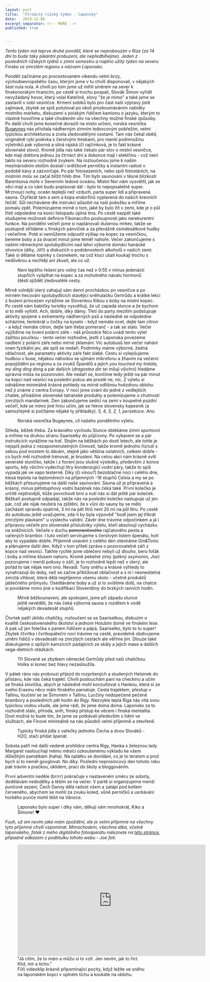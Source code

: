 ```yaml
---
layout: post
title:  "Čtrnáctý rižský týden - laponský"
date:   2019-12-06
excerpt_separator: <!-- MORE -->
published: true


---
```


<p class="intro"><i><span class="dropcap">T</span>ento týden má teprve druhé pondělí, které se neprobouzím v Rize (za 14 dní to bude taky pikantní probuzení, ale nepředbíhejme). Jeden z posledních rižských týdnů v zimní semestru a naplno užitý týden na severu Finska ve zmrzlém regionu s názvem Laponsko.</i></p>
<!-- MORE --> 

Pondělí začínáme po procestovaném víkendu velmi brzy, východoevropského času, kterým jsme v tu chvíli disponovali, v nějakých šest nula nula. A chvíli po tom jsme už mířili směrem na sever k finskonorským hranicím, po cestě si trochu pospali, Slovák Šimon vyřídil nevyžádaný hovor, který volal Kateřině, slovy "že je mimo" a také jsme se zastavili v sobí vesničce. Krmení sobíků bylo pro část naší výpravy jistě zajímavé, zbytek se spíš potuloval po okolí prozkoumáváním nabídky místního marketu, diskuzemi s polským řidičem kamionu o jazyku, kterým to vlastně hovoříme a také chválením oliv na všechny možné finské způsoby. Po další chvíli jsme konečně dorazili na místo určení, norská vesnička [Bugøynes](https://goo.gl/maps/QmvddwBtut9GM9qq9) nás přivítala nádherným zimním ledovcovým pobřežím, velmi typickou architekturou a zcela zledovatělými cestami. Tam nás čekal oběd, originálně rybí polévka s čerstvými treskami, pro menší podmnožinu výletníků pak výborná a silná rajská (či rajčinková, je to fakt krásné slovenské slovo). Kromě jídla nás také čekalo pár slov o místní vesničce, kde mají doktora jednou za čtrnáct dní a dokonce mají i elektřinu - což není takto na severu rozhodně zvykem. Na rozloučenou jsme k našim mezinárodním stolům dostali i srdíčkové perníčky a instantní radost v podobě kávy a zázvorčaje. Po pár fotosezeních, nebo spíš fotostáních, na místním molu se začal blížit hřeb dne. Tím bylo saunování v těsné blízkosti Barentsova moře v Severním ledové oceánu. Místní Nor nám vysvětlil, jak se věci mají a co vám budu popisovat dál - bylo to nepopsatelně super. Mrznoucí nohy, oceán teplejší než vzduch, parta super lidí a připravená sauna. Čtyřikrát tam a sem a kopa endorfinů vyplavená do našich krevních řečišť. Sůl necháváme dle instrukcí působit na naši pokožku a míříme pomalu zpět. Polemizujeme mírně o tom, jaké by bylo žít v zemi, kde je o půl třetí odpoledne na konci listopadu úplná tma. Po cestě nazpět také studujeme možnosti definice Fibonacciho posloupnosti jako nerekurentní funkce. Na pondělní večeři jsme si naplánovali dušenou mrkev, takže se postupně střídáme u finských pánviček a za převážně osmdesátkové hudby i večeříme. Poté si nemůžeme odpustit výšlap na kopec za vesničkou, bereme boby a za dvacet minut jsme téměř nahoře. Večer zakončujeme s našimi německými spolubydlícími nad lahví výborné domácí hanácké slivovice (díky, Jiří!) a diskuzích o podobnostech alkoholů v našich zemí. Také si děláme topinky s česnekem, na což kluci ušatí koukají trochu s nedůvěrou a nechtějí ani zkusit, ale co už. 

<figure> 
 <img src="{{ site.baseurl }}/assets/img/eff01211-9929-47c1-9ba6-0e47d21b600a.jpg" alt="" class="img-center"> 
   <figcaption>Není lepšího řešení pro volný čas než v 0:55 v mínus jedenácti stupňích vyšplhat na kopec a za mohutného návalu hormonů štěstí sjíždět zledovatělé cesty.</figcaption>
 </figure>

Mírně volnější úterý zahajuji sám denní procházkou po vesničce a po mírném hecování spolubydlících stavějící sněhulačku Gertrůdu a krátké lekci z buzení princezen vyrážíme se Slovenkou Kikou s boby na místní kopec. Po cestě nám babičky turistky vysvětlují, že už zapadá slunce a že bychom si to měli vyfotit. Ach, dobře, díky dámy. Třetí do party mezitím podstupuje aktivity spojené s extrementy nádherných psů a následně se odpoledne scházíme, tentokrát u čočky na kyselo - když nemáte ocet, dejte tam citron - a když nemáte citron, dejte tam třeba pomeranč - a tak se stalo. Večer vyjíždíme na lovení polární záře - náš průvodce Nico uvádí tento výlet zažitou poučkou - tento večer rozhodne, jestli z Laponska povezeme nadšení z polární záře nebo mírné zklamání. Víc autobusů ten večer nahání onen fyzikální jev, ale spíš se nedaří. Podmínky máme výborné, žádná oblačnost, ale parametry aktivity záře fakt slabé. Cestu si vylepšujeme hudbou v buse,  nějakou náhodou se ujímám mikrofonu a žhavím na večerní popojíždění po regionu a za zvuků Španělů a jejich _you touched my tralala, my ding ding dong_ a pár dalších (_dragostea din tei_ milují všichni) hledáme správná místa na pozorování. Ale nedaří se, končíme tedy ještě na pár minut na kopci nad vesnicí na poslední pokus ale prostě ne, nic. Z výletu si odnášíme minimálně krásné pohledy na mírně odlišnou hvězdnou oblohu než ji známe z centra Evropy. V noci jsme zváni do jedné z vedlejších chatek, přinášíme slovenské tatranské produkty a polemizujeme o chutnosti zmrzlých mandarinek. Den zakončujeme sedící na zemi v koupelně pozdní večeří, kde se mimo jiné hrou učím, jak se řekne slovensky kapesník (a samozřejmě si počítáme nějaké ty příkladky). _5, 4, 3, 2, 1, perzekuce. Ano._

<figure> 
 <img src="{{ site.baseurl }}/assets/img/pano_01.jpg" alt="" class="img-center"> 
   <figcaption>Norská vesnička Bugøynes, cíl našeho pondělního výletu.</figcaption>
 </figure>

Středa, běžek třeba. Za krásného východu Slunce oblékáme zimní sportovní a míříme na druhou stranu Saariselky do půjčovny. Po vybavení se a pár instrukcích vyrážíme na trať. Stojím na běžkách po dosti letech, ale tohle je nejspíš jedna z nezapomenutelných činností, takže kromě jednoho říznutí s sebou pod mostem to dávám, stejně jako většina ostatních, celkem dobře - co bych měl rozhodně trénovat, je bruslení. Na celou akci nám krásně svítí severské sluníčko, takže i z focení jsou slušné výsledky, především z konce sportu, kdy všichni vydechují litry kondenzující vodní páry, takže to spíš vypadá jak ve vapo testerně. Díky (či vinou?) bezoblačné noci i celého dne, klesá teplota na teploměrech na příjemných -18 stupňů Celsia a my se po běžkách přesunujeme na další naše saunování. Sauna už je připravená a krásný, mínus pětistupňový vodní bazének nás čeká také. První kolečko je určitě nejdrsnější, kůže povrchově brní a nutí nás si dát ještě pár koleček. Běžkaři postupně odpadají, takže nás na poslední kolečko nastupuje už jen pár, což ale nijak neubírá na zjištění, že s vůní do sauny by se mělo zacházet opravdu opatrně, 3 ml na pět litrů není 20 ml na půl litru. Po cestě do autobusu ještě uvažujeme, zda-li by byla výpověď "bodl jsem jej třikrát zmrzlými plavkami" u výslechu validní. Závěr dne trávíme odpočinkem a já i přípravou večeře pro slovenské příslušníky výletu, kteří absolvují vycházku na sněžnicích. Večeře v duchu ~~pomerančového~~ rajčatového pesta a vařených brambor. I tuto večeři servírujeme s čerstvým listem špenátu, holt aby to vypadalo dobře. Příjemně unaveni z celého den otevíráme Gin&Tonic a plánujeme další den. Když v tom přiletí zpráva o pozorovatelné záři z kopce nad vesnicí. Takhle rychle jsme oblečení nebyli už dlouho, beru foťák i boby a míříme klusem nahoru. Kromě pekelné zimy (_pěkný oxymoron, Joe_) pozorujeme i menší pokusy o záři, je to rozhodně lepší než v úterý, ale pořád to tak nějak není ono. Nevadí. Tuny sněhu a krásné výhledy to vynahrazují do doby, než se začne přibližovat oblačnost a s ní i nesnesitelná zmrzlá vlhkost, která dělá nepříjemno všemu okolo - včetně produktů jablečného průmyslu. Osedláváme boby a už si to svištíme dolů, na chatce si povídáme mimo jiné o kodifikaci Slovenštiny do brzkých ranních hodin.

<figure> 
 <img src="{{ site.baseurl }}/assets/img/IMG_2256.JPG" alt="" class="img-center"> 
   <figcaption>Mírně běžkounaveni, ale spokojeni, jsme při západu slunce ještě nevěděli, že nás čeká výborná sauna s rozdílem k vodě nějakých devadesát stupňů.</figcaption>
 </figure>

Čtvrtek patří úklidu chatičky, rozloučení se se Saariselkou, diskuzím o kvalitě československého školství a jednom Holubím domě ve finském lese. A pak už jen fotečka s panem řidičem a pápá, Saariselko, bylo to tu super! Zbytek čtvrtka i čvrtkopáteční noci trávíme na cestě, pravidelně obdivujeme umění řidičů v devadesáti na zmrzlých cestách ale věříme jim. Dlouze také diskutujeme o opilých kamzících padajících ze skály a jejich mase a dalších vega-dietních otázkách.

<figure> 
 <img src="{{ site.baseurl }}/assets/img/IMG3_0107.jpg" alt="" class="img-center"> 
   <figcaption>Tři Slované se zbytkem německé Gertrůdy před naší chatičkou. Holka si konec bez hlavy nezasloužila.</figcaption>
 </figure>

V pátek ráno nás probouzí příjezd do rozpršených a studených Helsinek do přístavu, kde nás čeká trajekt. Chvíli poslouchám paní na checkinu a učím se finská slovíčka, abych je následně mohl konzultovat s Hankou, která si ze svého Erasmu něco málo finského pamatuje. Cesta trajektem, přestup v Tallinu, loučení se se Šimonem v Tallinu, Lucčiny nedopečené pečené brambory a posledních pět hodin do Rigy. Nezvykle teplá Riga nás vítá svou typickou vodou všude, ale jsme rádi, že jsme doma doma. Laponsko za to rozhodně stálo, příroda, sníh, finský přístup ke věcem i finská mentalita. Dost možná to bude tím, že jsme se potkávali především s lidmi ve službách, ale Finové minimálně na nás působili velmi příjemně a otevřeně.

<figure> 
 <img src="{{ site.baseurl }}/assets/img/jidlo.png" alt="" class="img-center"> 
   <figcaption>Typicky finská jídla z vařečky jednoho Čecha a dvou Slováků - H2O, stačí přidat špenát.</figcaption>
 </figure>

Sobota patří mé další vedené prohlídce centra Rigy, Hanka s železnou lady Margaret naslouchají mému měsíci ozkoušenému výkladu ke všem důležitým památkám (haha). Na oplátku se dovídám, co je to teratom a proč bych si to neměl googlovat. No díky. Poslední neprosincový den tohoto roku pak trávím s pračkou, úklidem, prací do školy a bloggováním. 

První adventní neděle (brrrr) pokračuje v nastaveném směru ze soboty, dodělávám nedodělky a těším se na večer. V partě si organizujeme menší punčové sezení, Čech Danny dělá radost všem a zatápí pod kotlem červeného, abychom se mohli za zvuku koled, vůně perníčků a usrkávání horkého punče mohli těšit na Vánoce.  

<figure> 
 <img src="{{ site.baseurl }}/assets/img/77338821_488797721750235_9061933978658799616_n.jpg" alt="" class="img-center"> 
   <figcaption>Laponsko bylo super i díky vám, děkuji vám mnohokrát, Kiko a Šimone! ❤️</figcaption>
 </figure>

_Fuuh, už ani nevím jaké mám zpoždění, ale je velmi příjemné na všechny tyto příjemné chvíli vzpomínat. Mimochodem, všechna alba, včetně laponského, fotek z mého digitálního fotoaparátu naleznete na <a href="/photos/">této stránce</a>, případně odkazem z podtitulku tohoto webu - Joe fotí._



<figure>
	<iframe width="610" height="360" class="img-center d-block"
	src="https://www.youtube.com/embed/Iys4rSlyHSc"
	frameborder="0"></iframe>
	<figcaption>
        "Já cítím, že to mám a můžu si to vzít. Jen nevím, jak to říct. Klid, mír a ticho." <br>
        FiXí videoklip krásně připomínající pocity, když ležíte ve sněhu na laponském kopci v úplném tichu a koukáte na oblohu. 
	</figcaption>
</figure>   

